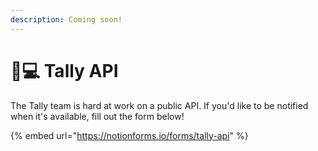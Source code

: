 ```yaml
---
description: Coming soon!
---
```


# 👩💻 Tally API

The Tally team is hard at work on a public API. If you'd like to be notified when it's available, fill out the form below!

{% embed url="https://notionforms.io/forms/tally-api" %}
